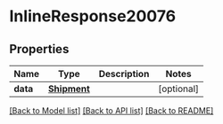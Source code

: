# InlineResponse20076

## Properties
Name | Type | Description | Notes
------------ | ------------- | ------------- | -------------
**data** | [**Shipment**](Shipment.md) |  | [optional] 

[[Back to Model list]](../README.md#documentation-for-models) [[Back to API list]](../README.md#documentation-for-api-endpoints) [[Back to README]](../README.md)



